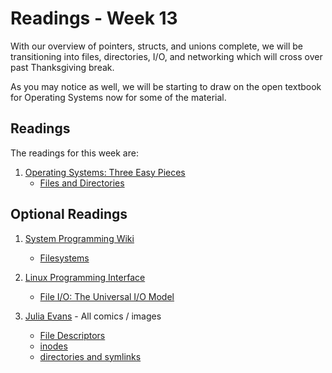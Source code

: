 # Readings - Week 13

With our overview of pointers, structs, and unions complete, we will be transitioning into files, directories, I/O, and networking which will cross over past Thanksgiving break.

As you may notice as well, we will be starting to draw on the open textbook for Operating Systems now for some of the material.

## Readings

The readings for this week are:

1. [Operating Systems: Three Easy Pieces](http://pages.cs.wisc.edu/~remzi/OSTEP/)
   * [Files and Directories](http://pages.cs.wisc.edu/~remzi/OSTEP/file-intro.pdf)

## Optional Readings

1. [System Programming Wiki](https://github.com/angrave/SystemProgramming/wiki)

   * [Filesystems](https://github.com/angrave/SystemProgramming/wiki#9-file-systems)

2. [Linux Programming Interface](http://man7.org/tlpi/)

   * [File I/O: The Universal I/O Model](http://man7.org/tlpi/download/TLPI-04-File_IO_The_Universal_IO_Model.pdf)

3. [Julia Evans](https://drawings.jvns.ca) - All comics / images

   * [File Descriptors](https://drawings.jvns.ca/file-descriptors/)
   * [inodes](https://drawings.jvns.ca/inodes/)
   * [directories and symlinks](https://drawings.jvns.ca/directories/)

